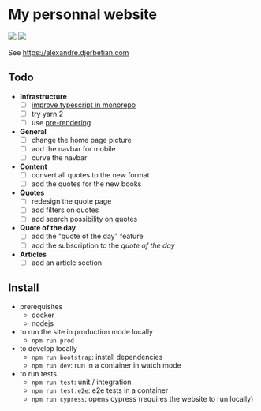 # My personnal website

![](https://github.com/adjerbetian/alexandre-djerbetian/workflows/End%20to%20end%20tests/badge.svg)
![](https://github.com/adjerbetian/alexandre-djerbetian/workflows/unit%20%26%20integration%20tests/badge.svg)

See https://alexandre.djerbetian.com

## Todo

- **Infrastructure**
    - [ ] [improve typescript in monorepo](https://medium.com/@NiGhTTraX/how-to-set-up-a-typescript-monorepo-with-lerna-c6acda7d4559)
    - [ ] try yarn 2
    - [ ] use [pre-rendering](https://github.com/chrisvfritz/prerender-spa-plugin)
- **General**    
    - [ ] change the home page picture
    - [ ] add the navbar for mobile
    - [ ] curve the navbar
- **Content**
  - [ ] convert all quotes to the new format
  - [ ] add the quotes for the new books
- **Quotes**
  - [ ] redesign the quote page
  - [ ] add filters on quotes
  - [ ] add search possibility on quotes
- **Quote of the day**
  - [ ] add the "quote of the day" feature
  - [ ] add the subscription to the *quote of the day*
- **Articles**
    - [ ] add an article section

## Install

- prerequisites
    - docker
    - nodejs
- to run the site in production mode locally
    - `npm run prod`
- to develop locally
    - `npm run bootstrap`: install dependencies
    - `npm run dev`: run in a container in watch mode
- to run tests
    - `npm run test`: unit / integration
    - `npm run test:e2e`: e2e tests in a container
    - `npm run cypress`: opens cypress (requires the website to run locally)
